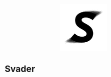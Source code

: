 <p align="center">
    <picture>
        <source media="(prefers-color-scheme: dark)" srcset="./resources/S-white-200px.png">
        <img width="150" src="./resources/S-black-200px.png" alt="Svader Logo">
    </picture>
</p>

# Svader
